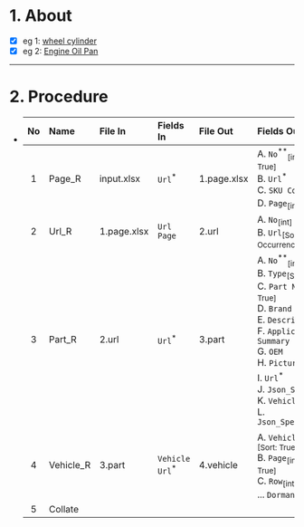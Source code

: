 # 1. About

- [x] eg 1: [wheel cylinder](https://www.dormanproducts.com/gsearch.aspx?type=keyword&origin=keyword&q=wheel%2520cylinder&start=0&num=100)
- [x] eg 2: [Engine Oil Pan](https://www.dormanproducts.com/gsearch.aspx?type=keyword&origin=keyword&q=Engine%2520Oil%2520Pan&start=0&num=100)

- - -

# 2. Procedure

- |No|Name|File In|Fields In|File Out|Fields Out|
  |:-:|:-|:-|:-|:-|:-|
  |1|Page_R|input.xlsx|`Url`<sup>*</sup>|1.page.xlsx|A. `No`<sup>**</sup><sub>[int、Sort: True]</sub><br />B. `Url`<sup>*</sup><br />C. `SKU Count`<sub>[int]</sub><br />D. `Page`<sub>[int]</sub>|
  |2|Url_R|1.page.xlsx|`Url`<br />`Page`|2.url|A. `No`<sub>[int]</sub><br />B. `Url`<sub>[Sort: Occurrence]</sub>|
  |3|Part_R|2.url|`Url`<sup>*</sup>|3.part|A. `No`<sup>**</sup><sub>[int]</sub><br />B. `Type`<sub>[Sort: True]</sub><br />C. `Part Number`<sub>[Sort: True]</sub><br />D. `Brand`<br />E. `Description`<br />F. `Application Summary`<br />G. `OEM`<br />H. `Picture`<sub>[null]</sub><br />I. `Url`<sup>*</sup><br />J. `Json_Src`<br />K. `Vehicle Url`<br />L. `Json_Specification`|
  |4|Vehicle_R|3.part|`Vehicle Url`<sup>*</sup>|4.vehicle|A. `Vehicle Url`<sup>*</sup><sub>[Sort: True]</sub><br />B. `Page`<sub>[int、Sort: True]</sub><br />C. `Row`<sub>[int、Sort: True]</sub><br />... `Dorman兼容表`|
  |5|Collate|||||
